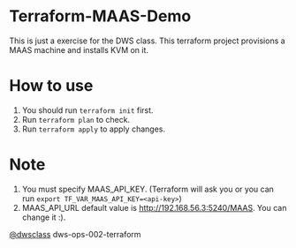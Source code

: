 # Terraform-MAAS-Demo

This is just a exercise for the DWS class.
This terraform project provisions a MAAS machine and installs KVM on it.

# How to use

1. You should run `terraform init` first.
2. Run `terraform plan` to check.
3. Run `terraform apply` to apply changes.

# Note

1. You must specify MAAS_API_KEY. (Terraform will ask you or you can run `export TF_VAR_MAAS_API_KEY=<api-key>`)
2. MAAS_API_URL default value is http://192.168.56.3:5240/MAAS. You can change it :).

[@dwsclass](https://github.com/dwsclass) dws-ops-002-terraform
